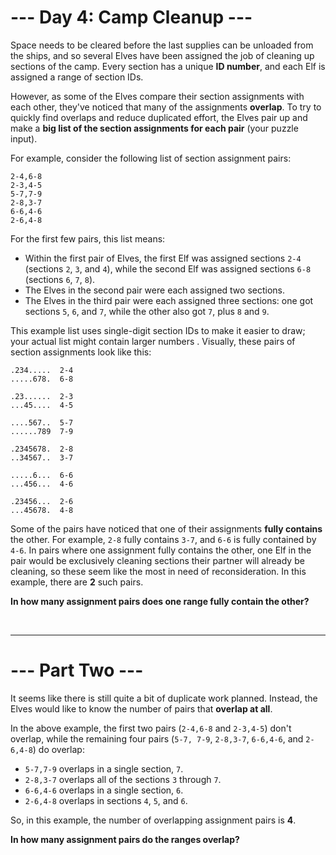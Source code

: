 # --- Day 4: Camp Cleanup ---

Space needs to be cleared before the last supplies can be unloaded from the ships, and so several Elves have been 
assigned the job of cleaning up sections of the camp. Every section has a unique **ID number**, and each Elf is assigned
a range of section IDs.

However, as some of the Elves compare their section assignments with each other, they've noticed that many of the 
assignments **overlap**. To try to quickly find overlaps and reduce duplicated effort, the Elves pair up and make a 
**big list of the section assignments for each pair** (your puzzle input).

For example, consider the following list of section assignment pairs:

```
2-4,6-8
2-3,4-5
5-7,7-9
2-8,3-7
6-6,4-6
2-6,4-8
```

For the first few pairs, this list means:

- Within the first pair of Elves, the first Elf was assigned sections `2-4` (sections `2`, `3`, and `4`), while the 
  second Elf was assigned sections `6-8` (sections `6`, `7`, `8`).
- The Elves in the second pair were each assigned two sections.
- The Elves in the third pair were each assigned three sections: one got sections `5`, `6`, and `7`, while the other 
  also got `7`, plus `8` and `9`.
  
This example list uses single-digit section IDs to make it easier to draw; your actual list might contain larger numbers
. Visually, these pairs of section assignments look like this:

```
.234.....  2-4
.....678.  6-8

.23......  2-3
...45....  4-5

....567..  5-7
......789  7-9

.2345678.  2-8
..34567..  3-7

.....6...  6-6
...456...  4-6

.23456...  2-6
...45678.  4-8
```

Some of the pairs have noticed that one of their assignments **fully contains** the other. For example, `2-8` fully 
contains `3-7`, and `6-6` is fully contained by `4-6`. In pairs where one assignment fully contains the other, one Elf 
in the pair would be exclusively cleaning sections their partner will already be cleaning, so these seem like the most 
in need of reconsideration. In this example, there are **2** such pairs.

**In how many assignment pairs does one range fully contain the other?**

<br>
<hr>

# --- Part Two ---

It seems like there is still quite a bit of duplicate work planned. Instead, the Elves would like to know the number of pairs that **overlap at all**.

In the above example, the first two pairs (`2-4,6-8` and `2-3,4-5`) don't overlap, while the remaining four pairs (`5-7,
7-9`, `2-8,3-7`, `6-6,4-6`, and `2-6,4-8`) do overlap:

- `5-7,7-9` overlaps in a single section, `7`.
- `2-8,3-7` overlaps all of the sections `3` through `7`.
- `6-6,4-6` overlaps in a single section, `6`.
- `2-6,4-8` overlaps in sections `4`, `5`, and `6`.

So, in this example, the number of overlapping assignment pairs is **4**.

**In how many assignment pairs do the ranges overlap?**
